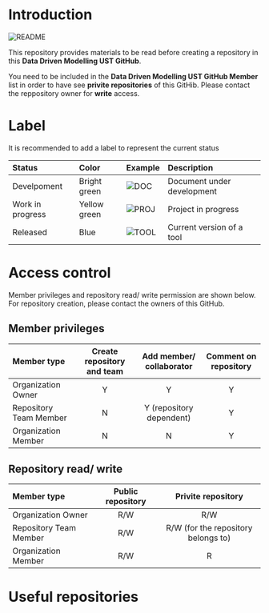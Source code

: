 # Introduction
![README](https://img.shields.io/badge/readme-release-blue.svg)

This repository provides materials to be read before creating a repository in this **Data Driven Modelling UST GitHub**.

You need to be included in the **Data Driven Modelling UST GitHub Member** list in order to have see **privite repositories** of this GitHib. Please contact the reppository owner for **write** access.

# Label
It is recommended to add a label to represent the current status

| Status | Color | Example | Description
| :--- | :--- | :--- | :--- |
| Develpoment | Bright green | ![DOC](https://img.shields.io/badge/doc-dev-brightgreen.svg) | Document under development |
| Work in progress | Yellow green | ![PROJ](https://img.shields.io/badge/proj-wip-yellowgreen.svg) | Project in progress |
| Released | Blue | ![TOOL](https://img.shields.io/badge/tool-1.2-blue.svg) | Current version of a tool |

# Access control

Member privileges and repository read/ write permission are shown below. For repository creation, please contact the owners of this GitHub.

## Member privileges

| Member type | Create repository and team | Add member/ collaborator | Comment on repository |
| :--- | :---: | :---: | :---: | 
| Organization Owner | Y | Y | Y |
| Repository Team Member | N | Y (repository dependent)| Y |
| Organization Member | N | N | Y |

## Repository read/ write

| Member type | Public repository | Privite repository | 
| :--- | :---: | :---: |
| Organization Owner | R/W | R/W |
| Repository Team Member | R/W | R/W (for the repository belongs to)|
| Organization Member | R/W | R |
 
# Useful repositories
